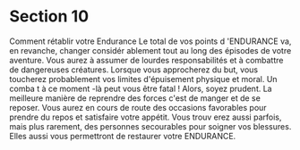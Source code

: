 # Section 10

Comment rétablir votre Endurance
Le total de vos points d 'ENDURANCE  va, en revanche, changer
considér ablement tout au long des épisodes de votre aventure.
Vous aurez à assumer de lourdes responsabilités et à combattre
de dangereuses créatures. Lorsque vous approcherez du but,
vous toucherez probablement vos limites d'épuisement physique
et moral. Un comba t à ce moment -là peut vous être fatal ! Alors,
soyez prudent. La meilleure manière de reprendre des forces
c'est de manger et de se reposer.
Vous aurez en cours de route des occasions favorables pour
prendre du repos et satisfaire votre appétit. Vous trouv erez aussi
parfois, mais plus rarement, des personnes secourables pour
soigner vos blessures. Elles aussi vous permettront de restaurer
votre  ENDURANCE.